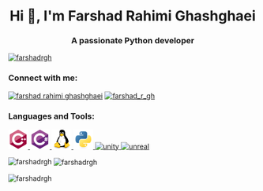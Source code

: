 <h1 align="center">Hi 👋, I'm Farshad Rahimi Ghashghaei</h1>
<h3 align="center">A passionate Python developer</h3>

<p align="left"> <a href="https://github.com/ryo-ma/github-profile-trophy"><img src="https://github-profile-trophy.vercel.app/?username=farshadrgh" alt="farshadrgh" /></a> </p>

<h3 align="left">Connect with me:</h3>
<p align="left">
<a href="https://linkedin.com/in/farshad rahimi ghashghaei" target="blank"><img align="center" src="https://raw.githubusercontent.com/rahuldkjain/github-profile-readme-generator/master/src/images/icons/Social/linked-in-alt.svg" alt="farshad rahimi ghashghaei" height="30" width="40" /></a>
<a href="https://instagram.com/farshad_r_gh" target="blank"><img align="center" src="https://raw.githubusercontent.com/rahuldkjain/github-profile-readme-generator/master/src/images/icons/Social/instagram.svg" alt="farshad_r_gh" height="30" width="40" /></a>
</p>

<h3 align="left">Languages and Tools:</h3>
<p align="left"> <a href="https://www.w3schools.com/cpp/" target="_blank"> <img src="https://raw.githubusercontent.com/devicons/devicon/master/icons/cplusplus/cplusplus-original.svg" alt="cplusplus" width="40" height="40"/> </a> <a href="https://www.w3schools.com/cs/" target="_blank"> <img src="https://raw.githubusercontent.com/devicons/devicon/master/icons/csharp/csharp-original.svg" alt="csharp" width="40" height="40"/> </a> <a href="https://www.linux.org/" target="_blank"> <img src="https://raw.githubusercontent.com/devicons/devicon/master/icons/linux/linux-original.svg" alt="linux" width="40" height="40"/> </a> <a href="https://www.python.org" target="_blank"> <img src="https://raw.githubusercontent.com/devicons/devicon/master/icons/python/python-original.svg" alt="python" width="40" height="40"/> </a> <a href="https://unity.com/" target="_blank"> <img src="https://www.vectorlogo.zone/logos/unity3d/unity3d-icon.svg" alt="unity" width="40" height="40"/> </a> <a href="https://unrealengine.com/" target="_blank"> <img src="https://raw.githubusercontent.com/kenangundogan/fontisto/036b7eca71aab1bef8e6a0518f7329f13ed62f6b/icons/svg/brand/unreal-engine.svg" alt="unreal" width="40" height="40"/> </a> </p>

<p><img align="left" src="https://github-readme-stats.vercel.app/api/top-langs?username=farshadrgh&show_icons=true&locale=en&layout=compact" alt="farshadrgh" /></p>

<p>&nbsp;<img align="center" src="https://github-readme-stats.vercel.app/api?username=farshadrgh&show_icons=true&locale=en" alt="farshadrgh" /></p>

<p><img align="center" src="https://github-readme-streak-stats.herokuapp.com/?user=farshadrgh&" alt="farshadrgh" /></p>

